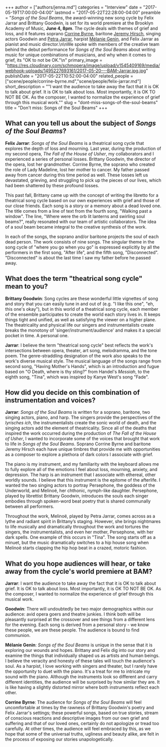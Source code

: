 +++
author = ["authors/jenna.md"]
categories = "Interview"
date = "2017-05-19T17:00:00-04:00"
lastmod = "2017-05-22T22:28:00-04:00"
preamble = "*Songs of the Soul Beams*, the award-winning new song cycle by Felix Jarrar and Brittany Goodwin, is set for its world premiere at the Brooklyn Academy of Music, **June 4, 8pm**. The cycle deals with themes of grief and loss, and it features soprano [Corrine Byrne](/scene/people/corrine-byrne/), baritone [Jeremy Hirsch](/scene/people/jeremy-hirsch/), singing actors Goodwin and [Petra Jarrar](http://www.petrajarrar.com/), harpist [Mélanie Genin](http://melaniegenin.com/), and Felix Jarrar as pianist and music director.\n\nWe spoke with members of the creative team behind the debut performance for *Songs of the Soul Beams* about writing music for unique combinations of musicians, and why when it comes to grief, its \"OK to not be OK.\"\n"
primary_image = "https://res.cloudinary.com/schmopera/image/upload/v1545409169/media/webhook-uploads/1495227693161/2017-05-20---BAM-Jarrar.jpg.jpg"
publishDate = "2017-05-22T10:52:00-04:00"
related_people = ["scene/people/corrine-byrne.md","scene/people/felix-jarrar.md"]
short_description = "&quot;I want the audience to take away the fact that it is OK to talk about grief. It is OK to talk about loss. Most importantly, it is OK TO NOT BE OK. As the composer, I wanted to normalize the experience of grief through this musical work.&quot;"
slug = "dont-miss-songs-of-the-soul-beams"
title = "Don&#039;t miss: Songs of the Soul Beams"
+++

## What can you tell us about the subject of *Songs of the Soul Beams*?

**Felix Jarrar**: *Songs of the Soul Beams* is a theatrical song cycle that explores the depth of loss and mourning. Last year, during the production of my second opera, *The Fall of the House of Usher*, my collaborators and I experienced a series of personal losses. Brittany Goodwin, the director of the opera, lost her grandmother. Corrine Byrne, the soprano who created the role of Lady Madeline, lost her mother to cancer. My father passed away from cancer during this time period as well. These losses left us devastated, grieving, and struggling to pick up the pieces of our lives, which had been shattered by these profound losses. 

This past fall, Brittany came up with the concept of writing the libretto for a theatrical song cycle based on our own experiences with grief and those of our close friends. Each song is a story or a memory about a dead loved one. The title comes from a line of text from the fourth song, "Walking past a window". The line, "Where were the orb lit lanterns and swirling soul beams?", really resonated with our team of artistic collaborators. The idea of a soul beam became integral to the creative synthesis of the work. 

In each of the songs, the soprano and/or baritone projects the soul of each dead person. The work consists of nine songs. The singular theme in the song cycle of "where you go when you go" is expressed explicitly by all the performers in the first song, "After life", and the fifth song, "Disconnected". "Disconnected" is about the last time I saw my father before he passed away.

## What does the term "theatrical song cycle" mean to you?

**Brittany Goodwin**: Song cycles are these wonderful little vignettes of song and story that you can easily tune in and out of (e.g. "I like this one", "eh, this one's okay"), but in this world of a theatrical song cycle, each member of the ensemble participates to create the world each story lives in. It keeps things tight and unified, as well as satisfying the viewer on a higher plane. The theatricality and physical life our singers and instrumentalists create breaks the monotony of 'singer/instrument/audience' and makes it a special pocket in time. A personal one.

**Jarrar**: I believe the term "theatrical song cycle" best reflects the work's intersections between opera, theater, art song, melodramma, and the tone poem. The genre-straddling designation of the work also speaks to the work's diverse musical style. The musical language of the songs range from second song, "Having Mother's Hands", which is an introduction and fugue based on "O Death, where is thy sting?" from Handel's *Messiah*, to the eighth song, "Tina", which was inspired by Kanye West's song "Fade".

## How did you decide on this combination of instrumentation and voices?

**Jarrar**: *Songs of the Soul Beams* is written for a soprano, baritone, two singing actors, piano, and harp. The singers provide the perspectives of the *lyrisches ich*, the instrumentalists create the sonic world of death, and the singing actors add the element of theatricality. Since all of the deaths that inspired the work occurred during the production of *The Fall of the House of Usher*, I wanted to incorporate some of the voices that brought that work to life in *Songs of the Soul Beams*. Soprano Corrine Byrne and baritone Jeremy Hirsch each have unique timbres that provide me with opportunities as a composer to explore a plethora of dark colors I associate with grief.

The piano is my instrument, and my familiarity with the keyboard allows me to fully explore all of the emotions I feel about loss, mourning, anxiety, and depression. The harp is an instrument that I associate with ethereal, other worldly sounds. I believe that this instrument is the epitome of the afterlife. I wanted the two singing actors to portray Persephone, the goddess of the Underworld, and Melinoë, her chthonic, nymph-like daughter. Persephone, played by librettist Brittany Goodwin, introduces the souls each singer embodies through spoken-word beat poetry that is shared communally between all performers. 

Throughout the work, Melinoë, played by Petra Jarrar, comes across as a lythe and radiant spirit in Brittany’s staging. However, she brings nightmares to life musically and dramatically throughout the work and tortures the singers, the instrumentalists, and even her mother, Persephone, with her dark spells. One example of this occurs in "Tina". The song starts off as a minuet, but the music dramatically switches to a hip house song when Melinoë starts clapping the hip hop beat in a crazed, motoric fashion.

## What do you hope audiences will hear, or take away from the cycle's world premiere at BAM?

**Jarrar**: I want the audience to take away the fact that it is OK to talk about grief. It is OK to talk about loss. Most importantly, it is OK TO NOT BE OK. As the composer, I wanted to normalize the experience of grief through this musical work.

**Goodwin**: There will undoubtedly be two major demographics within our audience: avid opera goers and theatre junkies. I think both will be pleasantly surprised at the crossover and see things from a different lens for the evening. Each song is derived from a personal story - we know these people, we are these people. The audience is bound to find communion.

**Mélanie Genin**: *Songs of the Soul Beams* is unique in the sense that it is exploring our wounds and hopes. Brittany and Felix dig into our story and examine the things that individually shaped us as artists and human beings. I believe the veracity and honesty of these tales will touch the audience's soul. As a harpist, I love working with singers and theater, but I rarely have the opportunity to duet with the piano. It's a treat for me to intricate my sound with the piano. Although the instruments look so different and carry different identities, the audience will be surprised by how similar they are. It is like having a slightly distorted mirror where both instruments reflect each other.

**Corrine Byrne**: The audience for *Songs of the Soul Beams* will feel uncomfortable at times by the rawness of Brittany Goodwin's poetry and Felix Jarrar's settings; these powerful songs, based on true stories, stream of conscious reactions and descriptive images from our own grief and suffering and that of our loved ones, certainly do not apologize or tread too carefully. At other times, the audience will feel embraced by this, as we hope that some of the universal truths, ugliness and beauty alike, are felt in the process of exposing our stories unapologetically.
